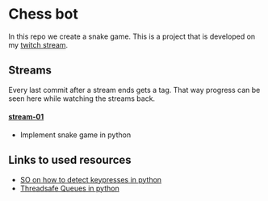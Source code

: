 # Chess bot

In this repo we create a snake game. This is a project that is developed on my [twitch stream](https://twitch.tv/thebigmerp).


## Streams

Every last commit after a stream ends gets a tag. That way progress can be seen here while watching the streams back.

#### [stream-01](https://github.com/lk16/snake/tree/stream-01)
- Implement snake game in python

## Links to used resources
- [SO on how to detect keypresses in python](https://stackoverflow.com/questions/24072790/how-to-detect-key-presses)
- [Threadsafe Queues in python](https://docs.python.org/3/library/queue.html#queue.Queue)
